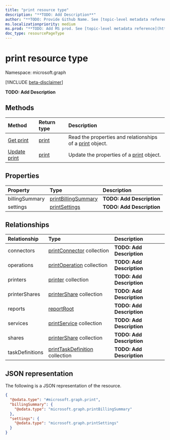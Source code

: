 ```yaml
---
title: "print resource type"
description: "**TODO: Add Description**"
author: "**TODO: Provide Github Name. See [topic-level metadata reference](https://msgo.azurewebsites.net/add/document/guidelines/metadata.html#topic-level-metadata)**"
ms.localizationpriority: medium
ms.prod: "**TODO: Add MS prod. See [topic-level metadata reference](https://msgo.azurewebsites.net/add/document/guidelines/metadata.html#topic-level-metadata)**"
doc_type: resourcePageType
---
```


# print resource type

Namespace: microsoft.graph

[!INCLUDE [beta-disclaimer](../../includes/beta-disclaimer.md)]

**TODO: Add Description**

## Methods
|Method|Return type|Description|
|:---|:---|:---|
|[Get print](../api/print-get.md)|[print](../resources/print.md)|Read the properties and relationships of a [print](../resources/print.md) object.|
|[Update print](../api/print-update.md)|[print](../resources/print.md)|Update the properties of a [print](../resources/print.md) object.|

## Properties
|Property|Type|Description|
|:---|:---|:---|
|billingSummary|[printBillingSummary](../resources/printbillingsummary.md)|**TODO: Add Description**|
|settings|[printSettings](../resources/printsettings.md)|**TODO: Add Description**|

## Relationships
|Relationship|Type|Description|
|:---|:---|:---|
|connectors|[printConnector](../resources/printconnector.md) collection|**TODO: Add Description**|
|operations|[printOperation](../resources/printoperation.md) collection|**TODO: Add Description**|
|printers|[printer](../resources/printer.md) collection|**TODO: Add Description**|
|printerShares|[printerShare](../resources/printershare.md) collection|**TODO: Add Description**|
|reports|[reportRoot](../resources/reportroot.md)|**TODO: Add Description**|
|services|[printService](../resources/printservice.md) collection|**TODO: Add Description**|
|shares|[printerShare](../resources/printershare.md) collection|**TODO: Add Description**|
|taskDefinitions|[printTaskDefinition](../resources/printtaskdefinition.md) collection|**TODO: Add Description**|

## JSON representation
The following is a JSON representation of the resource.
<!-- {
  "blockType": "resource",
  "keyProperty": "id",
  "@odata.type": "microsoft.graph.print",
  "openType": false
}
-->
``` json
{
  "@odata.type": "#microsoft.graph.print",
  "billingSummary": {
    "@odata.type": "microsoft.graph.printBillingSummary"
  },
  "settings": {
    "@odata.type": "microsoft.graph.printSettings"
  }
}
```

